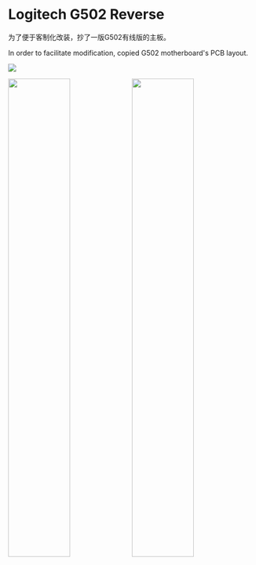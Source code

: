# Logitech G502 Reverse

为了便于客制化改装，抄了一版G502有线版的主板。

In order to facilitate modification, copied G502 motherboard's PCB layout.

![](https://github.com/SynEGR/LogitechG502Reverse/releases/download/v1.2/readme-pcb.png)



<div>
<img width="50%" src="https://i.postimg.cc/SsKcYGhm/A.jpg" /><img width="50%" src="https://i.postimg.cc/hPYZDfVJ/B.jpg" />
</div>
